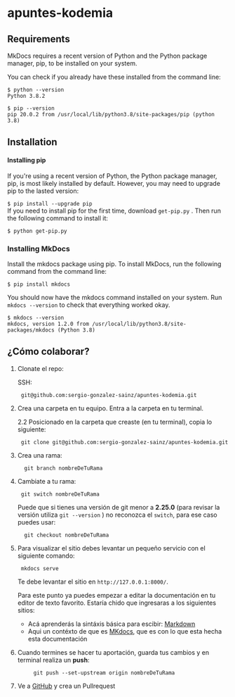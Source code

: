 # apuntes-kodemia


## Requirements

MkDocs requires a recent version of Python and the Python package manager, pip, to be installed on your system.

You can check if you already have these installed from the command line:

```
$ python --version
Python 3.8.2 
```
```
$ pip --version
pip 20.0.2 from /usr/local/lib/python3.8/site-packages/pip (python 3.8)
```
## Installation


#### Installing pip
If you're using a recent version of Python, the Python package manager, pip, is most likely installed by default. However, you may need to upgrade pip to the lasted version:

`$ pip install --upgrade pip`<br>
If you need to install pip for the first time, download `get-pip.py` . Then run the following command to install it:

`$ python get-pip.py`

### Installing MkDocs
Install the mkdocs package using pip. To install MkDocs, run the following command from the command line:

`$ pip install mkdocs`

You should now have the mkdocs command installed on your system.
Run `mkdocs --version` to check that everything worked okay.

```
$ mkdocs --version
mkdocs, version 1.2.0 from /usr/local/lib/python3.8/site-packages/mkdocs (Python 3.8)
```


## ¿Cómo colaborar?

1. Clonate el repo:

    SSH: 

        git@github.com:sergio-gonzalez-sainz/apuntes-kodemia.git

2. Crea una carpeta en tu equipo. Entra a la carpeta en tu terminal.
    
    2.2  Posicionado en la carpeta que creaste (en tu terminal), copia lo siguiente: 

        git clone git@github.com:sergio-gonzalez-sainz/apuntes-kodemia.git

3. Crea una rama: 

         git branch nombreDeTuRama

4. Cambiate a tu rama: 

        git switch nombreDeTuRama
    Puede que si tienes una versión de git menor a **2.25.0** (para revisar la versión utiliza `git --version` ) no reconozca el `switch`, para ese caso puedes usar:

         git checkout nombreDeTuRama

5. Para visualizar el sitio debes levantar un pequeño servicio con el siguiente comando:
       
        mkdocs serve

    Te debe levantar el sitio en `http://127.0.0.1:8000/`.

    Para este punto ya puedes empezar a editar la documentación en tu editor de texto favorito. Estaría chido que ingresaras a los siguientes sitios:
        
    * Acá aprenderás la sintáxis básica para escibir: [Markdown](https://www.markdownguide.org/basic-syntax/)
    * Aqui un contéxto de que es [MKdocs](https://www.mkdocs.org/user-guide/writing-your-docs/), que es con lo que esta hecha esta documentación

6. Cuando termines se hacer tu aportación, guarda tus cambios y en terminal realiza un **push**: 
            
            git push --set-upstream origin nombreDeTuRama

7. Ve a [GitHub](https://github.com/sergio-gonzalez-sainz/apuntes-kodemia/pulls) y crea un Pullrequest  

